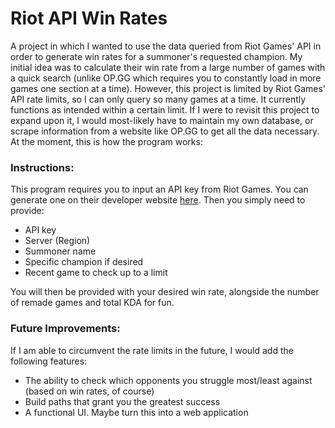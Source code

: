 # Riot API Win Rates

A project in which I wanted to use the data queried from Riot Games' API in order to generate win rates for a summoner's requested champion. My initial idea was to calculate their win rate from a large number of games with a quick search (unlike OP.GG which requires you to constantly load in more games one section at a time). However, this project is limited by Riot Games' API rate limits, so I can only query so many games at a time. It currently functions as intended within a certain limit. If I were to revisit this project to expand upon it, I would most-likely have to maintain my own database, or scrape information from a website like OP.GG to get all the data necessary. At the moment, this is how the program works:

### Instructions:

This program requires you to input an API key from Riot Games. You can generate one on their developer website [here](https://developer.riotgames.com/). Then you simply need to provide:
- API key
- Server (Region)
- Summoner name
- Specific champion if desired
- Recent game to check up to a limit

You will then be provided with your desired win rate, alongside the number of remade games and total KDA for fun.

### Future Improvements:

If I am able to circumvent the rate limits in the future, I would add the following features:
- The ability to check which opponents you struggle most/least against (based on win rates, of course)
- Build paths that grant you the greatest success
- A functional UI. Maybe turn this into a web application
